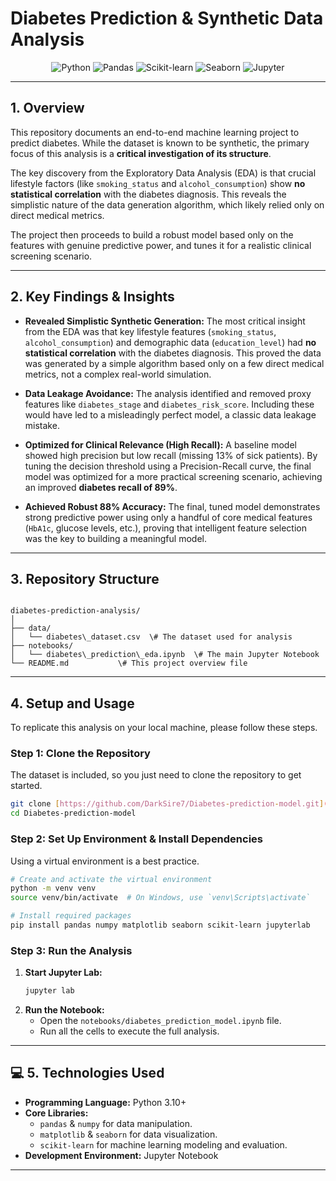 # Diabetes Prediction & Synthetic Data Analysis

<p align="center">
  <img src="https://img.shields.io/badge/Python-3.10%2B-blue?style=for-the-badge&logo=python" alt="Python">
  <img src="https://img.shields.io/badge/Pandas-2.x-blue?style=for-the-badge&logo=pandas" alt="Pandas">
  <img src="https://img.shields.io/badge/Scikit--Learn-1.x-orange?style=for-the-badge&logo=scikit-learn" alt="Scikit-learn">
  <img src="https://img.shields.io/badge/Seaborn-0.12.x-blue?style=for-the-badge&logo=seaborn" alt="Seaborn">
  <img src="https://img.shields.io/badge/Jupyter-Notebook-orange?style=for-the-badge&logo=jupyter" alt="Jupyter">
</p>

---

## 1. Overview

This repository documents an end-to-end machine learning project to predict diabetes. While the dataset is known to be synthetic, the primary focus of this analysis is a **critical investigation of its structure**.

The key discovery from the Exploratory Data Analysis (EDA) is that crucial lifestyle factors (like `smoking_status` and `alcohol_consumption`) show **no statistical correlation** with the diabetes diagnosis. This reveals the simplistic nature of the data generation algorithm, which likely relied only on direct medical metrics.

The project then proceeds to build a robust model based only on the features with genuine predictive power, and tunes it for a realistic clinical screening scenario.

---

## 2. Key Findings & Insights

-   **Revealed Simplistic Synthetic Generation:** The most critical insight from the EDA was that key lifestyle features (`smoking_status`, `alcohol_consumption`) and demographic data (`education_level`) had **no statistical correlation** with the diabetes diagnosis. This proved the data was generated by a simple algorithm based only on a few direct medical metrics, not a complex real-world simulation.

-   **Data Leakage Avoidance:** The analysis identified and removed proxy features like `diabetes_stage` and `diabetes_risk_score`. Including these would have led to a misleadingly perfect model, a classic data leakage mistake.

-   **Optimized for Clinical Relevance (High Recall):** A baseline model showed high precision but low recall (missing 13% of sick patients). By tuning the decision threshold using a Precision-Recall curve, the final model was optimized for a more practical screening scenario, achieving an improved **diabetes recall of 89%**.

-   **Achieved Robust 88% Accuracy:** The final, tuned model demonstrates strong predictive power using only a handful of core medical features (`HbA1c`, glucose levels, etc.), proving that intelligent feature selection was the key to building a meaningful model.

---

## 3. Repository Structure

```

diabetes-prediction-analysis/
│
├── data/
│   └── diabetes\_dataset.csv  \# The dataset used for analysis
├── notebooks/
│   └── diabetes\_prediction\_eda.ipynb  \# The main Jupyter Notebook
└── README.md           \# This project overview file

````

---

## 4. Setup and Usage

To replicate this analysis on your local machine, please follow these steps.

### Step 1: Clone the Repository
The dataset is included, so you just need to clone the repository to get started.
```bash
git clone [https://github.com/DarkSire7/Diabetes-prediction-model.git](https://github.com/DarkSire7/Diabetes-prediction-model.git)
cd Diabetes-prediction-model
````

###  Step 2: Set Up Environment & Install Dependencies

Using a virtual environment is a best practice.

```bash
# Create and activate the virtual environment
python -m venv venv
source venv/bin/activate  # On Windows, use `venv\Scripts\activate`

# Install required packages
pip install pandas numpy matplotlib seaborn scikit-learn jupyterlab
```

### Step 3: Run the Analysis

1.  **Start Jupyter Lab:**
    ```bash
    jupyter lab
    ```
2.  **Run the Notebook:**
      - Open the `notebooks/diabetes_prediction_model.ipynb` file.
      - Run all the cells to execute the full analysis.

-----

## 💻 5. Technologies Used

  - **Programming Language:** Python 3.10+
  - **Core Libraries:**
      - `pandas` & `numpy` for data manipulation.
      - `matplotlib` & `seaborn` for data visualization.
      - `scikit-learn` for machine learning modeling and evaluation.
  - **Development Environment:** Jupyter Notebook

-----

```
```
